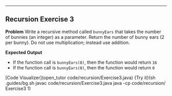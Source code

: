 ----------

## Recursion Exercise 3

**Problem**
Write a recursive method called `bunnyEars` that takes the number of bunnies (an integer) as a parameter. Return the number of bunny ears (2 per bunny). Do not use multiplication; instead use addition.

**Expected Output**
* If the function call is `bunnyEars(8)`, then the function would return `16`
* If the function call is `bunnyEars(0)`, then the function would return `0`

[Code Visualizer](open_tutor code/recursion/Exercise3.java)
{Try it}(sh .guides/bg.sh javac code/recursion/Exercise3.java java -cp code/recursion/ Exercise3 1)